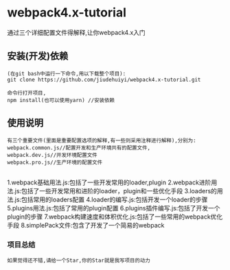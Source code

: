 # webpack4.x-tutorial
通过三个详细配置文件得解释,让你webpack4.x入门

## 安装(开发)依赖
```
(在git bash中运行一下命令,用以下载整个项目):
git clone https://github.com/jiudehuiyi/webpack4.x-tutorial.git

命令行打开项目,
npm install(也可以使用yarn) //安装依赖
```

## 使用说明
```
有三个重要文件(里面是重要配置选项的解释,有一些则采用注释进行解释),分别为:
webpack.common.js//配置开发和生产环境共有的配置文件,
webpack.dev.js//开发环境配置文件
webpack.pro.js//生产环境的配置文件
```
##
1.webpack基础用法.js:包括了一些开发常用的loader,plugin
2.webpack进阶用法.js:包括了一些开发常用和进阶的loader，plugin和一些优化手段
3.loaders的用法.js:包括常用的loaders配置
4.loader的编写.js:包括开发一个loader的步骤
5.plugins用法.js:包括了常用的plugin配置
6.plugins插件编写.js:包括了开发一个plugin的步骤
7.webpack构建速度和体积优化.js:包括了一些常用的webpack优化手段
8.simplePack文件:包含了开发了一个简易的webpack


### 项目总结
```
如果觉得还不错,请给一个Star,你的Star就是我写项目的动力
```

